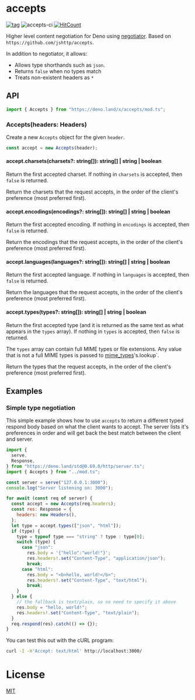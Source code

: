 # accepts

[![tag](https://img.shields.io/github/tag/ako-deno/accepts.svg)](https://github.com/ako-deno/accepts/tags)
![accepts-ci](https://github.com/ako-deno/accepts/workflows/accepts-ci/badge.svg)
[![HitCount](http://hits.dwyl.com/ako-deno/accepts.svg)](http://hits.dwyl.com/ako-deno/accepts)

Higher level content negotiation for Deno using [negotiator](https://deno.land/x/negotiator). Based on `https://github.com/jshttp/accepts`.

In addition to negotiator, it allows:

- Allows type shorthands such as `json`.
- Returns `false` when no types match
- Treats non-existent headers as `*`

## API

```js
import { Accepts } from "https://deno.land/x/accepts/mod.ts";
```

### Accepts(headers: Headers)

Create a new `Accepts` object for the given `header`.

```js
const accept = new Accepts(header);
```

#### accept.charsets(charsets?: string[]): string[] | string | boolean

Return the first accepted charset. If nothing in `charsets` is accepted,
then `false` is returned.

Return the charsets that the request accepts, in the order of the client's
preference (most preferred first).

#### accept.encodings(encodings?: string[]): string[] | string | boolean

Return the first accepted encoding. If nothing in `encodings` is accepted,
then `false` is returned.

Return the encodings that the request accepts, in the order of the client's
preference (most preferred first).

#### accept.languages(languages?: string[]): string[] | string | boolean

Return the first accepted language. If nothing in `languages` is accepted,
then `false` is returned.

Return the languages that the request accepts, in the order of the client's
preference (most preferred first).

#### accept.types(types?: string[]): string[] | string | boolean

Return the first accepted type (and it is returned as the same text as what
appears in the `types` array). If nothing in `types` is accepted, then `false`
is returned.

The `types` array can contain full MIME types or file extensions. Any value
that is not a full MIME types is passed to [mime_types](https://deno.land/x/media_types)'s.lookup`.

Return the types that the request accepts, in the order of the client's
preference (most preferred first).

## Examples

### Simple type negotiation

This simple example shows how to use `accepts` to return a different typed
respond body based on what the client wants to accept. The server lists it's
preferences in order and will get back the best match between the client and
server.

```js
import {
  serve,
  Response,
} from "https://deno.land/std@0.69.0/http/server.ts";
import { Accepts } from "../mod.ts";

const server = serve("127.0.0.1:3000");
console.log("Server listening on: 3000");

for await (const req of server) {
  const accept = new Accepts(req.headers);
  const res: Response = {
    headers: new Headers(),
  };
  let type = accept.types(["json", "html"]);
  if (type) {
    type = typeof type === "string" ? type : type[0];
    switch (type) {
      case "json":
        res.body = '{"hello":"world!"}';
        res.headers!.set("Content-Type", "application/json");
        break;
      case "html":
        res.body = "<b>hello, world!</b>";
        res.headers!.set("Content-Type", "text/html");
        break;
    }
  } else {
    // the fallback is text/plain, so no need to specify it above
    res.body = "hello, world!";
    res.headers!.set("Content-Type", "text/plain");
  }
  req.respond(res).catch(() => {});
}
```

You can test this out with the cURL program:
```sh
curl -I -H'Accept: text/html' http://localhost:3000/
```

# License

[MIT](./LICENSE)
